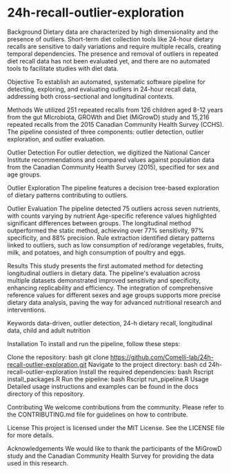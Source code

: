 # 24h-recall-outlier-exploration

Background
Dietary data are characterized by high dimensionality and the presence of outliers. Short-term diet collection tools like 24-hour dietary recalls are sensitive to daily variations and require multiple recalls, creating temporal dependencies. The presence and removal of outliers in repeated diet recall data has not been evaluated yet, and there are no automated tools to facilitate studies with diet data.

Objective
To establish an automated, systematic software pipeline for detecting, exploring, and evaluating outliers in 24-hour recall data, addressing both cross-sectional and longitudinal contexts.

Methods
We utilized 251 repeated recalls from 126 children aged 8-12 years from the gut MIcrobiota, GROWth and Diet (MiGrowD) study and 15,216 repeated recalls from the 2015 Canadian Community Health Survey (CCHS). The pipeline consisted of three components: outlier detection, outlier exploration, and outlier evaluation.

Outlier Detection
For outlier detection, we digitized the National Cancer Institute recommendations and compared values against population data from the Canadian Community Health Survey (2015), specified for sex and age groups.

Outlier Exploration
The pipeline features a decision tree-based exploration of dietary patterns contributing to outliers.

Outlier Evaluation
The pipeline detected 75 outliers across seven nutrients, with counts varying by nutrient
Age-specific reference values highlighted significant differences between groups. The longitudinal method outperformed the static method, achieving over 77% sensitivity, 97% specificity, and 88% precision. Rule extraction identified dietary patterns linked to outliers, such as low consumption of red/orange vegetables, fruits, milk, and potatoes, and high consumption of poultry and eggs.

Results
This study presents the first automated method for detecting longitudinal outliers in dietary data. The pipeline's evaluation across multiple datasets demonstrated improved sensitivity and specificity, enhancing replicability and efficiency. The integration of comprehensive reference values for different sexes and age groups supports more precise dietary data analysis, paving the way for advanced nutritional research and interventions.

Keywords
data-driven, outlier detection, 24-h dietary recall, longitudinal data, child and adult nutrition

Installation
To install and run the pipeline, follow these steps:

Clone the repository:
bash
git clone https://github.com/Comelli-lab/24h-recall-outlier-exploration.git
Navigate to the project directory:
bash
cd 24h-recall-outlier-exploration
Install the required dependencies:
bash
Rscript install_packages.R
Run the pipeline:
bash
Rscript run_pipeline.R
Usage
Detailed usage instructions and examples can be found in the docs directory of this repository.

Contributing
We welcome contributions from the community. Please refer to the CONTRIBUTING.md file for guidelines on how to contribute.

License
This project is licensed under the MIT License. See the LICENSE file for more details.

Acknowledgements
We would like to thank the participants of the MiGrowD study and the Canadian Community Health Survey for providing the data used in this research.